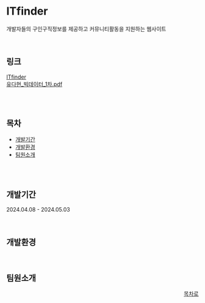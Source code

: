 # ITfinder
개발자들의 구인구직정보를 제공하고 커뮤니티활동을 지원하는 웹사이트

<br>

링크
-
<a href="http://jjezen.cafe24.com/TPJ6/index/index.jsp">ITfinder</a><br>
[유다현_빅데이터_1차.pdf](https://github.com/user-attachments/files/18779545/_._1.pdf)

<br><br>

## 목차
- [개발기간](#개발기간)
- [개발환경](#개발환경)
- [팀원소개](#팀원소개)

<br><br>
개발기간
-
2024.04.08 - 2024.05.03

<br>



개발환경
-

<br>



팀원소개
-


<div align="right">
  
[목차로](#목차)

</div>
